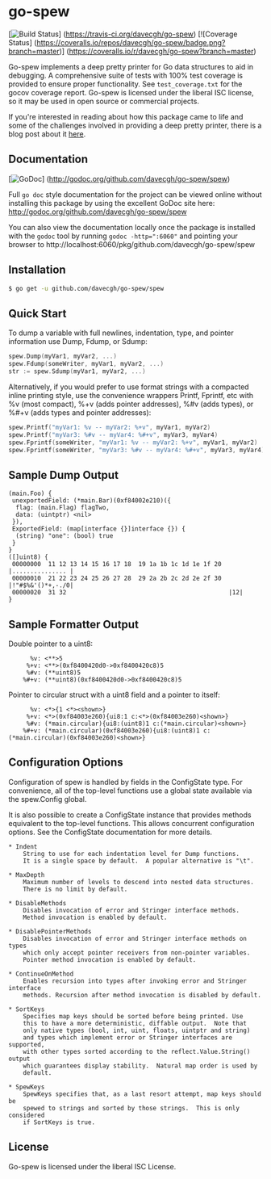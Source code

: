 go-spew
=======

[![Build Status](https://travis-ci.org/davecgh/go-spew.png?branch=master)]
(https://travis-ci.org/davecgh/go-spew) [![Coverage Status]
(https://coveralls.io/repos/davecgh/go-spew/badge.png?branch=master)]
(https://coveralls.io/r/davecgh/go-spew?branch=master)

Go-spew implements a deep pretty printer for Go data structures to aid in
debugging.  A comprehensive suite of tests with 100% test coverage is provided
to ensure proper functionality.  See `test_coverage.txt` for the gocov coverage
report.  Go-spew is licensed under the liberal ISC license, so it may be used in
open source or commercial projects.

If you're interested in reading about how this package came to life and some
of the challenges involved in providing a deep pretty printer, there is a blog
post about it
[here](https://blog.cyphertite.com/go-spew-a-journey-into-dumping-go-data-structures/).

## Documentation

[![GoDoc](https://godoc.org/github.com/davecgh/go-spew/spew?status.png)]
(http://godoc.org/github.com/davecgh/go-spew/spew)

Full `go doc` style documentation for the project can be viewed online without
installing this package by using the excellent GoDoc site here:
http://godoc.org/github.com/davecgh/go-spew/spew

You can also view the documentation locally once the package is installed with
the `godoc` tool by running `godoc -http=":6060"` and pointing your browser to
http://localhost:6060/pkg/github.com/davecgh/go-spew/spew

## Installation

```bash
$ go get -u github.com/davecgh/go-spew/spew
```

## Quick Start

To dump a variable with full newlines, indentation, type, and pointer
information use Dump, Fdump, or Sdump:

```Go
spew.Dump(myVar1, myVar2, ...)
spew.Fdump(someWriter, myVar1, myVar2, ...)
str := spew.Sdump(myVar1, myVar2, ...)
```

Alternatively, if you would prefer to use format strings with a compacted inline
printing style, use the convenience wrappers Printf, Fprintf, etc with %v (most
compact), %+v (adds pointer addresses), %#v (adds types), or %#+v (adds types
and pointer addresses): 

```Go
spew.Printf("myVar1: %v -- myVar2: %+v", myVar1, myVar2)
spew.Printf("myVar3: %#v -- myVar4: %#+v", myVar3, myVar4)
spew.Fprintf(someWriter, "myVar1: %v -- myVar2: %+v", myVar1, myVar2)
spew.Fprintf(someWriter, "myVar3: %#v -- myVar4: %#+v", myVar3, myVar4)
```

## Sample Dump Output

```
(main.Foo) {
 unexportedField: (*main.Bar)(0xf84002e210)({
  flag: (main.Flag) flagTwo,
  data: (uintptr) <nil>
 }),
 ExportedField: (map[interface {}]interface {}) {
  (string) "one": (bool) true
 }
}
([]uint8) {
 00000000  11 12 13 14 15 16 17 18  19 1a 1b 1c 1d 1e 1f 20  |............... |
 00000010  21 22 23 24 25 26 27 28  29 2a 2b 2c 2d 2e 2f 30  |!"#$%&'()*+,-./0|
 00000020  31 32                                             |12|
}
```

## Sample Formatter Output

Double pointer to a uint8:
```
	  %v: <**>5
	 %+v: <**>(0xf8400420d0->0xf8400420c8)5
	 %#v: (**uint8)5
	%#+v: (**uint8)(0xf8400420d0->0xf8400420c8)5
```

Pointer to circular struct with a uint8 field and a pointer to itself:
```
	  %v: <*>{1 <*><shown>}
	 %+v: <*>(0xf84003e260){ui8:1 c:<*>(0xf84003e260)<shown>}
	 %#v: (*main.circular){ui8:(uint8)1 c:(*main.circular)<shown>}
	%#+v: (*main.circular)(0xf84003e260){ui8:(uint8)1 c:(*main.circular)(0xf84003e260)<shown>}
```

## Configuration Options

Configuration of spew is handled by fields in the ConfigState type. For
convenience, all of the top-level functions use a global state available via the
spew.Config global.

It is also possible to create a ConfigState instance that provides methods
equivalent to the top-level functions. This allows concurrent configuration
options. See the ConfigState documentation for more details.

```
* Indent
	String to use for each indentation level for Dump functions.
	It is a single space by default.  A popular alternative is "\t".

* MaxDepth
	Maximum number of levels to descend into nested data structures.
	There is no limit by default.

* DisableMethods
	Disables invocation of error and Stringer interface methods.
	Method invocation is enabled by default.

* DisablePointerMethods
	Disables invocation of error and Stringer interface methods on types
	which only accept pointer receivers from non-pointer variables.
	Pointer method invocation is enabled by default.

* ContinueOnMethod
	Enables recursion into types after invoking error and Stringer interface
	methods. Recursion after method invocation is disabled by default.

* SortKeys
	Specifies map keys should be sorted before being printed. Use
	this to have a more deterministic, diffable output.  Note that
	only native types (bool, int, uint, floats, uintptr and string)
	and types which implement error or Stringer interfaces are supported,
	with other types sorted according to the reflect.Value.String() output
	which guarantees display stability.  Natural map order is used by
	default.

* SpewKeys
	SpewKeys specifies that, as a last resort attempt, map keys should be
	spewed to strings and sorted by those strings.  This is only considered
	if SortKeys is true.

```

## License

Go-spew is licensed under the liberal ISC License.
